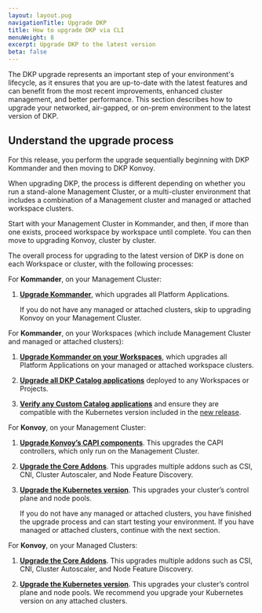 ```yaml
---
layout: layout.pug
navigationTitle: Upgrade DKP
title: How to upgrade DKP via CLI
menuWeight: 8
excerpt: Upgrade DKP to the latest version
beta: false
---
```


The DKP upgrade represents an important step of your environment's lifecycle, as it ensures that you are up-to-date with the latest features and can benefit from the most recent improvements, enhanced cluster management, and better performance. This section describes how to upgrade your networked, air-gapped, or on-prem environment to the latest version of DKP.

## Understand the upgrade process

For this release, you perform the upgrade sequentially beginning with DKP Kommander and then moving to DKP Konvoy.

When upgrading DKP, the process is different depending on whether you run a stand-alone Management Cluster, or a multi-cluster environment that includes a combination of a Management cluster and managed or attached workspace clusters.

Start with your Management Cluster in Kommander, and then, if more than one exists, proceed workspace by workspace until complete. You can then move to upgrading Konvoy, cluster by cluster.

The overall process for upgrading to the latest version of DKP is done on each Workspace or cluster, with the following processes:

   For **Kommander**, on your Management Cluster:

1.  [**Upgrade Kommander**][upgrade_kommander], which upgrades all Platform Applications.

    If you do not have any managed or attached clusters, skip to upgrading Konvoy on your Management Cluster.

   For **Kommander**, on your Workspaces (which include Management Cluster and managed or attached clusters):

1.  [**Upgrade Kommander on your Workspaces**][upgrade_workspaces], which upgrades all Platform Applications on your managed or attached workspace clusters.

1.  [**Upgrade all DKP Catalog applications**][catalog_apps] deployed to any Workspaces or Projects.

1.  [**Verify any Custom Catalog applications**][custom_apps] and ensure they are compatible with the Kubernetes version included in the [new release][release_notes].

   For **Konvoy**, on your Management Cluster:

1.  [**Upgrade Konvoy’s CAPI components**][upgrade_konvoy_capi]. This upgrades the CAPI controllers, which only run on the Management Cluster.

1.  [**Upgrade the Core Addons**][upgrade_konvoy_core]. This upgrades multiple addons such as CSI, CNI, Cluster Autoscaler, and Node Feature Discovery.

1.  [**Upgrade the Kubernetes version**][upgrade_konvoy_kubernetes]. This upgrades your cluster’s control plane and node pools.

    If you do not have any managed or attached clusters, you have finished the upgrade process and can start testing your environment. If you have managed or attached clusters, continue with the next section.

   For **Konvoy**, on your Managed Clusters:

1.  [**Upgrade the Core Addons**][upgrade_konvoy_core]. This upgrades multiple addons such as CSI, CNI, Cluster Autoscaler, and Node Feature Discovery.

1.  [**Upgrade the Kubernetes version**][upgrade_konvoy_kubernetes]. This upgrades your cluster’s control plane and node pools. We recommend you upgrade your Kubernetes version on any attached clusters.

[custom_apps]: custom-apps/
[catalog_apps]: ../projects/applications/catalog-applications/
[upgrade_kommander]: /dkp/kommander/2.2/dkp-upgrade/upgrade-kommander/
[release_notes]: ../release-notes
[upgrade_workspaces]: ../cli/dkp/upgrade/workspace
[upgrade_konvoy_capi]: upgrade-konvoy
[upgrade_konvoy_core]: upgrade-konvoy
[upgrade_konvoy_kubernetes]: upgrade-konvoy
